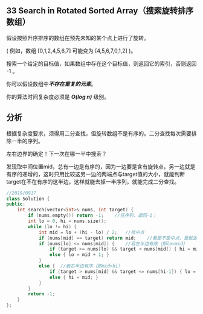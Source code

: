 ## 33 Search in Rotated Sorted Array（搜索旋转排序数组）

假设按照升序排序的数组在预先未知的某个点上进行了旋转。

( 例如，数组 [0,1,2,4,5,6,7] 可能变为 [4,5,6,7,0,1,2] )。

搜索一个给定的目标值，如果数组中存在这个目标值，则返回它的索引，否则返回 -1 。

你可以假设数组中***不存在重复的元素***。

你的算法时间复杂度必须是 ***O(log n)*** 级别。

## 分析

根据复杂度要求，须得用二分查找，但旋转数组不是有序的。二分查找每次需要排除一半的序列。

左右边界的确定！下一次在哪一半中搜索？

发现取中间位置mid，总有一边是有序的，因为一边要是含有旋转点，另一边就是有序的递增的，这时只用比较这另一边的两端点与target值的大小，就能判断target在不在有序的这半边，这样就能去掉一半序列，就能完成二分查找。

```c++
//2019/0917
class Solution {
public:
    int search(vector<int>& nums, int target) {
        if (nums.empty()) return -1;	//空序列，返回-1；
        int lo = 0, hi = nums.size();
        while (lo != hi) {
            int mid = lo + (hi - lo) / 2;	//找中点
            if (nums[mid] == target) return mid;	//看是不是中点，是就返回
            if (nums[lo] <= nums[mid]) {	//若左半边有序（即lo<mid）
                if (target >= nums[lo] && target < nums[mid]) { hi = mid; }
                else { lo = mid + 1; }
            }
            else {	//若右半边有序（即mid>hi）
                if (target > nums[mid] && target <= nums[hi-1]) { lo = mid + 1; }
                else { hi = mid; }
            }
        }
        return -1;
    }
};
```

